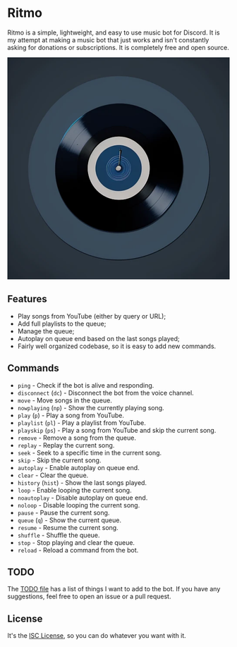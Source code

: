 # Ritmo

Ritmo is a simple, lightweight, and easy to use music bot for Discord. It is my attempt
at making a music bot that just works and isn't constantly asking for donations or
subscriptions. It is completely free and open source.

![Ritmo icon](./ritmo.png)

## Features

- Play songs from YouTube (either by query or URL);
- Add full playlists to the queue;
- Manage the queue;
- Autoplay on queue end based on the last songs played;
- Fairly well organized codebase, so it is easy to add new commands.

## Commands

- `ping` - Check if the bot is alive and responding.
- `disconnect` (`dc`) - Disconnect the bot from the voice channel.
- `move` - Move songs in the queue.
- `nowplaying` (`np`) - Show the currently playing song.
- `play` (`p`) - Play a song from YouTube.
- `playlist` (`pl`) - Play a playlist from YouTube.
- `playskip` (`ps`) - Play a song from YouTube and skip the current song.
- `remove` - Remove a song from the queue.
- `replay` - Replay the current song.
- `seek` - Seek to a specific time in the current song.
- `skip` - Skip the current song.
- `autoplay` - Enable autoplay on queue end.
- `clear` - Clear the queue.
- `history` (`hist`) - Show the last songs played.
- `loop` - Enable looping the current song.
- `noautoplay` - Disable autoplay on queue end.
- `noloop` - Disable looping the current song.
- `pause` - Pause the current song.
- `queue` (`q`) - Show the current queue.
- `resume` - Resume the current song.
- `shuffle` - Shuffle the queue.
- `stop` - Stop playing and clear the queue.
- `reload` - Reload a command from the bot.

## TODO

The [TODO file](./TODO.md) has a list of things I want to add to the bot. If you have
any suggestions, feel free to open an issue or a pull request.

## License

It's the [ISC License](./LICENSE), so you can do whatever you want with it.
